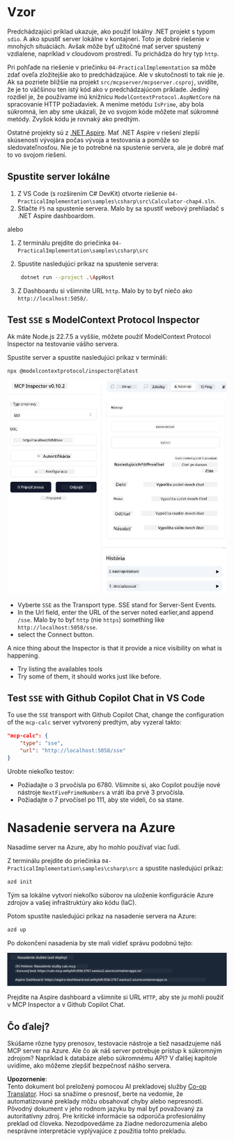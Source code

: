 <!--
CO_OP_TRANSLATOR_METADATA:
{
  "original_hash": "5020a3e1a1c7f30c00f9e37f1fa208e3",
  "translation_date": "2025-05-17T14:12:04+00:00",
  "source_file": "04-PracticalImplementation/samples/csharp/README.md",
  "language_code": "sk"
}
-->
# Vzor

Predchádzajúci príklad ukazuje, ako použiť lokálny .NET projekt s typom `sdio`. A ako spustiť server lokálne v kontajneri. Toto je dobré riešenie v mnohých situáciách. Avšak môže byť užitočné mať server spustený vzdialene, napríklad v cloudovom prostredí. Tu prichádza do hry typ `http`.

Pri pohľade na riešenie v priečinku `04-PracticalImplementation` sa môže zdať oveľa zložitejšie ako to predchádzajúce. Ale v skutočnosti to tak nie je. Ak sa pozriete bližšie na projekt `src/mcpserver/mcpserver.csproj`, uvidíte, že je to väčšinou ten istý kód ako v predchádzajúcom príklade. Jediný rozdiel je, že používame inú knižnicu `ModelContextProtocol.AspNetCore` na spracovanie HTTP požiadaviek. A meníme metódu `IsPrime`, aby bola súkromná, len aby sme ukázali, že vo svojom kóde môžete mať súkromné metódy. Zvyšok kódu je rovnaký ako predtým.

Ostatné projekty sú z [.NET Aspire](https://learn.microsoft.com/dotnet/aspire/get-started/aspire-overview). Mať .NET Aspire v riešení zlepší skúsenosti vývojára počas vývoja a testovania a pomôže so sledovateľnosťou. Nie je to potrebné na spustenie servera, ale je dobré mať to vo svojom riešení.

## Spustite server lokálne

1. Z VS Code (s rozšírením C# DevKit) otvorte riešenie `04-PracticalImplementation\samples\csharp\src\Calculator-chap4.sln`.
2. Stlačte `F5` na spustenie servera. Malo by sa spustiť webový prehliadač s .NET Aspire dashboardom.

alebo

1. Z terminálu prejdite do priečinka `04-PracticalImplementation\samples\csharp\src`
2. Spustite nasledujúci príkaz na spustenie servera:
   ```bash
    dotnet run --project .\AppHost
   ```

3. Z Dashboardu si všimnite URL `http`. Malo by to byť niečo ako `http://localhost:5058/`.

## Test `SSE` s ModelContext Protocol Inspector

Ak máte Node.js 22.7.5 a vyššie, môžete použiť ModelContext Protocol Inspector na testovanie vášho servera.

Spustite server a spustite nasledujúci príkaz v termináli:

```bash
npx @modelcontextprotocol/inspector@latest
```

![MCP Inspector](../../../../../translated_images/mcp_inspector.2939244613cb5a0549b83942e062bceb69083c3d7b331c8de991ecf6834d6904.sk.png)

- Vyberte `SSE` as the Transport type. SSE stand for Server-Sent Events. 
- In the Url field, enter the URL of the server noted earlier,and append `/sse`. Malo by to byť `http` (nie `https`) something like `http://localhost:5058/sse`.
- select the Connect button.

A nice thing about the Inspector is that it provide a nice visibility on what is happening.

- Try listing the availables tools
- Try some of them, it should works just like before.


## Test `SSE` with Github Copilot Chat in VS Code

To use the `SSE` transport with Github Copilot Chat, change the configuration of the `mcp-calc` server vytvorený predtým, aby vyzeral takto:

```json
"mcp-calc": {
    "type": "sse",
    "url": "http://localhost:5058/sse"
}
```

Urobte niekoľko testov:
- Požiadajte o 3 prvočísla po 6780. Všimnite si, ako Copilot použije nové nástroje `NextFivePrimeNumbers` a vráti iba prvé 3 prvočísla.
- Požiadajte o 7 prvočísel po 111, aby ste videli, čo sa stane.

# Nasadenie servera na Azure

Nasadíme server na Azure, aby ho mohlo používať viac ľudí.

Z terminálu prejdite do priečinka `04-PracticalImplementation\samples\csharp\src` a spustite nasledujúci príkaz:

```bash
azd init
```

Tým sa lokálne vytvorí niekoľko súborov na uloženie konfigurácie Azure zdrojov a vašej infraštruktúry ako kódu (IaC).

Potom spustite nasledujúci príkaz na nasadenie servera na Azure:

```bash
azd up
```

Po dokončení nasadenia by ste mali vidieť správu podobnú tejto:

![Azd deployment success](../../../../../translated_images/chap4-azd-deploy-success.f69e7f61e50fdbf13ea3bf7302d9850a18e12832f34daee1695f29da3f32b452.sk.png)

Prejdite na Aspire dashboard a všimnite si URL `HTTP`, aby ste ju mohli použiť v MCP Inspector a v Github Copilot Chat.

## Čo ďalej?

Skúšame rôzne typy prenosov, testovacie nástroje a tiež nasadzujeme náš MCP server na Azure. Ale čo ak náš server potrebuje prístup k súkromným zdrojom? Napríklad k databáze alebo súkromnému API? V ďalšej kapitole uvidíme, ako môžeme zlepšiť bezpečnosť nášho servera.

**Upozornenie**:  
Tento dokument bol preložený pomocou AI prekladovej služby [Co-op Translator](https://github.com/Azure/co-op-translator). Hoci sa snažíme o presnosť, berte na vedomie, že automatizované preklady môžu obsahovať chyby alebo nepresnosti. Pôvodný dokument v jeho rodnom jazyku by mal byť považovaný za autoritatívny zdroj. Pre kritické informácie sa odporúča profesionálny preklad od človeka. Nezodpovedáme za žiadne nedorozumenia alebo nesprávne interpretácie vyplývajúce z použitia tohto prekladu.